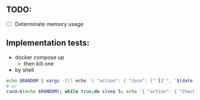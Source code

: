
## TODO:
- [ ] Determinate memory usage

## Implementation tests:
- docker compose up
  - then kill one
- by shell
``` bash
echo $RANDOM | xargs -I[] echo '{ "action": { "Join": ["'[]'", '$(date +%s)'] } }' | socat - udp-datagram:192.168.1.255:65056,broadcast
# or
rand=$(echo $RANDOM); while true;do sleep 5; echo '{ "action": { "Check": ["'$rand'", {"memory": '1757', "tasks": 3}] } }' | socat - udp-datagram:192.168.1.255:65056,broadcast ;done
```
